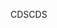 <span data-ttu-id="a1db9-101">CDS</span><span class="sxs-lookup"><span data-stu-id="a1db9-101">CDS</span></span>